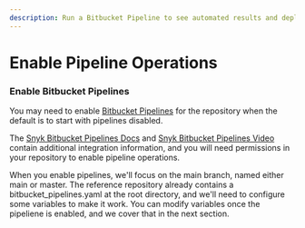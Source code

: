 ```yaml
---
description: Run a Bitbucket Pipeline to see automated results and deploy your application
---
```


# Enable Pipeline Operations

### Enable Bitbucket Pipelines

You may need to enable [Bitbucket Pipelines](../../../getting-started/atlassian-integrations/atlassian-bitbucket-pipeline-variables.md) for the repository when the default is to start with pipelines disabled.

The [Snyk Bitbucket Pipelines Docs](../../../../features/integrations/ci-cd-integrations/bitbucket-pipelines-integration-overview.md) and [Snyk Bitbucket Pipelines Video](broken-reference) contain additional integration information, and you will need permissions in your repository to enable pipeline operations.

When you enable pipelines, we'll focus on the main branch, named either main or master. The reference repository already contains a bitbucket\_pipelines.yaml at the root directory, and we'll need to configure some variables to make it work. You can modify variables once the pipeliene is enabled, and we cover that in the next section.
